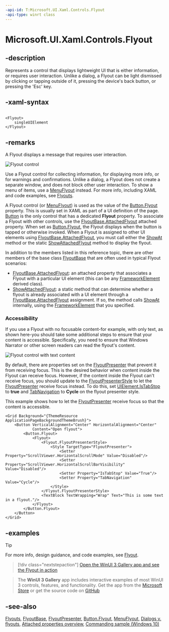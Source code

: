 ```yaml
---
-api-id: T:Microsoft.UI.Xaml.Controls.Flyout
-api-type: winrt class
---
```


<!-- Class syntax.
public class Flyout : Windows.UI.Xaml.Controls.Primitives.FlyoutBase, Windows.UI.Xaml.Controls.IFlyout
-->

# Microsoft.UI.Xaml.Controls.Flyout

## -description

Represents a control that displays lightweight UI that is either information, or requires user interaction. Unlike a dialog, a Flyout can be light dismissed by clicking or tapping outside of it, pressing the device's back button, or pressing the 'Esc' key.

## -xaml-syntax

```xaml

<Flyout>
    singleUIElement
</Flyout>

```

## -remarks

A Flyout displays a message that requires user interaction.

<img src="images/controls/Flyout.png" alt="Flyout control" />

Use a Flyout control for collecting information, for displaying more info, or for warnings and confirmations. Unlike a dialog, a Flyout does not create a separate window, and does not block other user interaction. To show a menu of items, use a [MenuFlyout](menuflyout.md) instead. For more info, including XAML and code examples, see [Flyouts](/windows/apps/design/controls/dialogs-and-flyouts/flyouts).

A Flyout control (or [MenuFlyout](menuflyout.md)) is used as the value of the [Button.Flyout](button_flyout.md) property. This is usually set in XAML as part of a UI definition of the page. [Button](button.md) is the only control that has a dedicated **Flyout** property. To associate a Flyout with other controls, use the [FlyoutBase.AttachedFlyout](../microsoft.ui.xaml.controls.primitives/flyoutbase_attachedflyout.md) attached property. When set as [Button.Flyout](button_flyout.md), the Flyout displays when the button is tapped or otherwise invoked. When a Flyout is assigned to other UI elements using [FlyoutBase.AttachedFlyout](../microsoft.ui.xaml.controls.primitives/flyoutbase_attachedflyout.md), you must call either the [ShowAt](/windows/windows-app-sdk/api/winrt/microsoft.ui.xaml.controls.primitives.flyoutbase.showat) method or the static [ShowAttachedFlyout](../microsoft.ui.xaml.controls.primitives/flyoutbase_showattachedflyout_197558112.md) method to display the flyout.

In addition to the members listed in this reference topic, there are other members of the base class [FlyoutBase](../microsoft.ui.xaml.controls.primitives/flyoutbase.md) that are often used in typical Flyout scenarios:

+ [FlyoutBase.AttachedFlyout](../microsoft.ui.xaml.controls.primitives/flyoutbase_attachedflyout.md): an attached property that associates a Flyout with a particular UI element (this can be any [FrameworkElement](../microsoft.ui.xaml/frameworkelement.md) derived class).
+ [ShowAttachedFlyout](../microsoft.ui.xaml.controls.primitives/flyoutbase_showattachedflyout_197558112.md): a static method that can determine whether a flyout is already associated with a UI element through a [FlyoutBase.AttachedFlyout](../microsoft.ui.xaml.controls.primitives/flyoutbase_attachedflyout.md) assignment. If so, the method calls [ShowAt](/windows/windows-app-sdk/api/winrt/microsoft.ui.xaml.controls.primitives.flyoutbase.showat) internally, using the [FrameworkElement](../microsoft.ui.xaml/frameworkelement.md) that you specified.

### Accessibility

If you use a Flyout with no focusable content-for example, with only text, as shown here-you should take some additional steps to ensure that your content is accessible. Specifically, you need to ensure that Windows Narrator or other screen readers can read the flyout's content.

<img src="images/flyout-text.png" alt="Flyout control with text content" />

By default, there are properties set on the [FlyoutPresenter](flyoutpresenter.md) that prevent it from receiving focus. This is the desired behavior when content inside the Flyout can receive focus. However, if the content inside the Flyout can't receive focus, you should update to the [FlyoutPresenterStyle](flyout_flyoutpresenterstyle.md) to let the [FlyoutPresenter](flyoutpresenter.md) receive focus instead. To do this, set [UIElement.IsTabStop](../microsoft.ui.xaml/uielement_istabstop.md) to **true** and [TabNavigation](control_tabnavigation.md) to **Cycle** on the flyout presenter style.

This example shows how to let the [FlyoutPresenter](flyoutpresenter.md) receive focus so that the content is accessible.

```xaml
<Grid Background="{ThemeResource ApplicationPageBackgroundThemeBrush}">
    <Button VerticalAlignment="Center" HorizontalAlignment="Center"
            Content="Open flyout">
        <Button.Flyout>
            <Flyout>
                <Flyout.FlyoutPresenterStyle>
                    <Style TargetType="FlyoutPresenter">
                        <Setter Property="ScrollViewer.HorizontalScrollMode" Value="Disabled"/>
                        <Setter Property="ScrollViewer.HorizontalScrollBarVisibility" Value="Disabled"/>
                        <Setter Property="IsTabStop" Value="True"/>
                        <Setter Property="TabNavigation" Value="Cycle"/>
                    </Style>
                </Flyout.FlyoutPresenterStyle>
                <TextBlock TextWrapping="Wrap" Text="This is some text in a flyout."/>
            </Flyout>
        </Button.Flyout>
    </Button>
</Grid>

```

## -examples

> [!TIP]
> For more info, design guidance, and code examples, see [Flyout](/windows/apps/design/controls/dialogs-and-flyouts/flyouts).

> [!div class="nextstepaction"]
> [Open the WinUI 3 Gallery app and see the Flyout in action](winui3gallery:/item/Flyout)

> The **WinUI 3 Gallery** app includes interactive examples of most WinUI 3 controls, features, and functionality. Get the app from the [Microsoft Store](https://www.microsoft.com/store/productId/9P3JFPWWDZRC) or get the source code on [GitHub](https://github.com/microsoft/WinUI-Gallery)


## -see-also

[Flyouts](/windows/apps/design/controls/dialogs-and-flyouts/flyouts), [FlyoutBase](../microsoft.ui.xaml.controls.primitives/flyoutbase.md), [FlyoutPresenter](flyoutpresenter.md), [Button.Flyout](button_flyout.md), [MenuFlyout](menuflyout.md), [Dialogs v. flyouts](/windows/uwp/controls-and-patterns/dialogs), [Attached properties overview](/windows/uwp/xaml-platform/attached-properties-overview), [Commanding sample (Windows 10)](https://github.com/Microsoft/Windows-universal-samples/tree/master/Samples/XamlCommanding)
